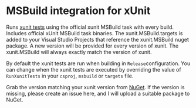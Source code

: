 MSBuild integration for xUnit
=============================

Runs [xunit tests](https://github.com/xunit/xunit) using the official xunit MSBuild task with every build. Includes official xUnit MSBuild task binaries.
The xunit.MSBuild.targets is added to your Visual Studio Projects that reference the xunit.MSBuild nuget package.
A new version will be provided for every version of xunit. The xunit.MSBuild will always exactly match the version of xunit.

By default the xunit tests are run when building in `Release`configuration.
You can change when the xunit tests are executed by overriding the value of `RunXunitTests` in your `csproj`, `msbuild` or `targets` file.

Grab the version matching your xunit version from [NuGet](https://www.nuget.org/packages/xunit.MSBuild).
If the version is missing, please create an issue here, and I will upload a suitable package to NuGet.
